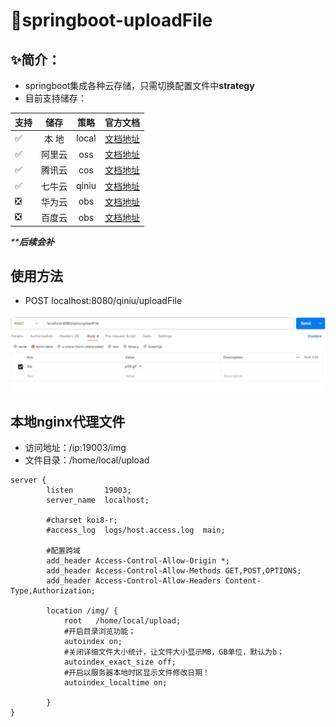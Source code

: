 # 📖springboot-uploadFile   
## ✨简介：
* springboot集成各种云存储，只需切换配置文件中**strategy**
* 目前支持储存：

| 支持  | 储存  |  策略   |                                             官方文档                                              |
|:----|:---:|:-----:|:---------------------------------------------------------------------------------------------:|
| ✅   | 本 地 | local |                                          [文档地址](#a)                                           |
| ✅   | 阿里云 |  oss  | [文档地址](https://help.aliyun.com/document_detail/32011.html?spm=a2c4g.32009.0.0.7165c927AZwNV1) |
| ✅   | 腾讯云 |  cos  |                 [文档地址](https://cloud.tencent.com/document/product/436/10199)                  |
| ✅   | 七牛云 | qiniu |                      [文档地址](https://developer.qiniu.com/kodo/1239/java)                       |
| ❎   | 华为云 |  obs  |          [文档地址](https://support.huaweicloud.com/sdk-java-devg-obs/obs_21_0001.html)           |
| ❎   | 百度云 |  obs  |                      [文档地址](https://cloud.baidu.com/doc/BOS/s/Fjwvyrqw2)                      |
_****后续会补**_

## 使用方法
* POST localhost:8080/qiniu/uploadFile

![img.png](img.png)
## <a id="a">本地nginx代理文件</a>
 * 访问地址：/ip:19003/img
 * 文件目录：/home/local/upload
~~~ nginx
server {
        listen       19003;
        server_name  localhost;

        #charset koi8-r;
        #access_log  logs/host.access.log  main;

		#配置跨域
		add_header Access-Control-Allow-Origin *;
    	add_header Access-Control-Allow-Methods GET,POST,OPTIONS;
        add_header Access-Control-Allow-Headers Content-Type,Authorization;

        location /img/ {
            root   /home/local/upload;
			#开启目录浏览功能； 
			autoindex on;  
			#关闭详细文件大小统计，让文件大小显示MB，GB单位，默认为b；			
			autoindex_exact_size off;  
			#开启以服务器本地时区显示文件修改日期！ 			
			autoindex_localtime on;
            
        }
}
